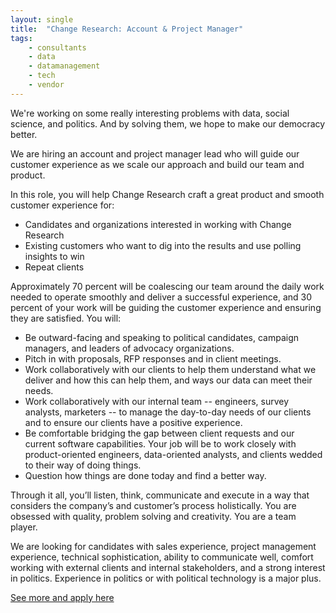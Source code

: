 ```yaml
---
layout: single
title:  "Change Research: Account & Project Manager"
tags: 
    - consultants
    - data
    - datamanagement
    - tech
    - vendor
---
```


We're working on some really interesting problems with data, social science, and politics. And by solving them, we hope to make our democracy better.
 
We are hiring an account and project manager lead who will guide our customer experience as we scale our approach and build our team and product. 

In this role, you will help Change Research craft a great product and smooth customer experience for: 
* Candidates and organizations interested in working with Change Research
* Existing customers who want to dig into the results and use polling insights to win 
* Repeat clients  

Approximately 70 percent will be coalescing our team around the daily work needed to operate smoothly and deliver a successful experience, and 30 percent of your work will be guiding the customer experience and ensuring they are satisfied. You will:

* Be outward-facing and speaking to political candidates, campaign managers, and leaders of advocacy organizations.
* Pitch in with proposals, RFP responses and in client meetings.
* Work collaboratively with our clients to help them understand what we deliver and how this can help them, and ways our data can meet their needs.
* Work collaboratively with our internal team -- engineers, survey analysts, marketers -- to manage the day-to-day needs of our clients and to ensure our clients have a positive experience.
* Be comfortable bridging the gap between client requests and our current software capabilities. Your job will be to work closely with product-oriented engineers, data-oriented analysts, and clients wedded to their way of doing things.
* Question how things are done today and find a better way.

Through it all, you’ll listen, think, communicate and execute in a way that considers the company’s and customer’s process holistically. You are obsessed with quality, problem solving and creativity. You are a team player.

We are looking for candidates with sales experience, project management experience, technical sophistication, ability to communicate well, comfort working with external clients and internal stakeholders, and a strong interest in politics. Experience in politics or with political technology is a major plus.

 [See more and apply here](https://www.changeresearch.com/jobs-accountprojectmanager)
